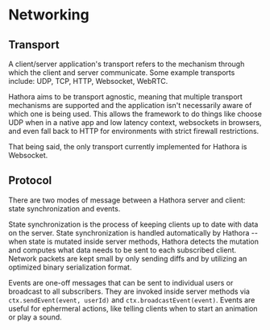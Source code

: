 # Networking

## Transport

A client/server application's transport refers to the mechanism through which the client and server communicate. Some example transports include: UDP, TCP, HTTP, Websocket, WebRTC.

Hathora aims to be transport agnostic, meaning that multiple transport mechanisms are supported and the application isn't necessarily aware of which one is being used. This allows the framework to do things like choose UDP when in a native app and low latency context, websockets in browsers, and even fall back to HTTP for environments with strict firewall restrictions.

That being said, the only transport currently implemented for Hathora is Websocket.

## Protocol

There are two modes of message between a Hathora server and client: state synchronization and events.

State synchronization is the process of keeping clients up to date with data on the server. State synchronization is handled automatically by Hathora -- when state is mutated inside server methods, Hathora detects the mutation and computes what data needs to be sent to each subscribed client. Network packets are kept small by only sending diffs and by utilizing an optimized binary serialization format.

Events are one-off messages that can be sent to individual users or broadcast to all subscribers. They are invoked inside server methods via `ctx.sendEvent(event, userId)` and `ctx.broadcastEvent(event)`. Events are useful for ephermeral actions, like telling clients when to start an animation or play a sound.
